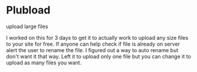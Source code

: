 # Plubload
upload large files

I worked on this for 3 days to get it to actually work to upload any size files to your site for free.  If anyone can help check if file is
already on server alert the user to rename the file.  I figured out a way to auto rename but don't want it that way.  Left it to
upload only one file but you can change it to upload as many files you want.
